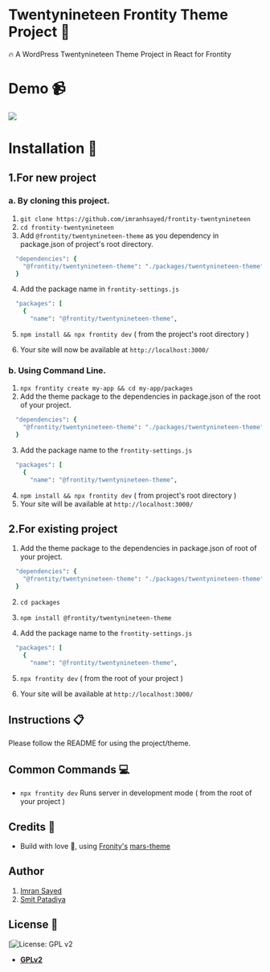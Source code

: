 # Twentynineteen Frontity Theme Project :art:

:fire: A WordPress Twentynineteen Theme Project in React for Frontity

# Demo :video_camera:

![](demo.gif)

# Installation :wrench:

## 1.For new project

### a. By cloning this project.
1. `git clone https://github.com/imranhsayed/frontity-twentynineteen`
2. `cd frontity-twentynineteen`
3. Add `@frontity/twentynineteen-theme` as you dependency in package.json of project's root directory.
```ruby
  "dependencies": {
    "@frontity/twentynineteen-theme": "./packages/twentynineteen-theme"
  }
```
4. Add the package name in `frontity-settings.js`
```ruby
  "packages": [
    {
      "name": "@frontity/twentynineteen-theme",
```

5. `npm install && npx frontity dev` ( from the project's root directory )
 
6. Your site will now be available at `http://localhost:3000/`

### b. Using Command Line.

1. `npx frontity create my-app && cd my-app/packages`
2. Add the theme package to the dependencies in package.json of the root of your project.
```ruby
  "dependencies": {
    "@frontity/twentynineteen-theme": "./packages/twentynineteen-theme"
  }
```
3. Add the package name to the `frontity-settings.js`
```ruby
  "packages": [
    {
      "name": "@frontity/twentynineteen-theme",
```
4. `npm install && npx frontity dev` ( from project's root directory )
5. Your site will be available at `http://localhost:3000/`

## 2.For existing project

1. Add the theme package to the dependencies in package.json of root of your project.
```ruby
  "dependencies": {
    "@frontity/twentynineteen-theme": "./packages/twentynineteen-theme"
  }
   ```
   
2. `cd packages`

3. `npm install @frontity/twentynineteen-theme`

4. Add the package name to the `frontity-settings.js`
```ruby
  "packages": [
    {
      "name": "@frontity/twentynineteen-theme",
```
5. `npx frontity dev` ( from the root of your project )

6. Your site will be available at `http://localhost:3000/`


## Instructions :clipboard:

Please follow the README for using the project/theme.

## Common Commands :computer:

- `npx frontity dev` Runs server in development mode ( from the root of your project )

## Credits :white_flower:

- Build with love :blue_heart:, using [Fronity's](https://frontity.org) [mars-theme](https://www.npmjs.com/package/@frontity/mars-theme)

## Author

1. [Imran Sayed](https://twitter.com/imranhsayed)
2. [Smit Patadiya](https://twitter.com/smit_patadiya)

## License :scroll:

[![License: GPL v2](https://img.shields.io/badge/License-GPL%20v2-blue.svg)

- **[GPLv2](https://www.gnu.org/licenses/old-licenses/gpl-2.0.en.html)**
